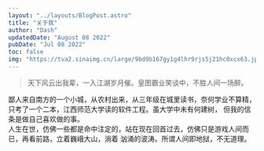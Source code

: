 ```yaml
---
layout: "../layouts/BlogPost.astro"
title: "关于我"
author: "Dash"
updatedDate: "August 08 2022"
pubDate: "Jul 08 2022"
toc: false
img: "https://tva2.sinaimg.cn/large/9bd9b167gy1g4lhr9rjs5j21hc0xcx63.jpg"
---
```


> 天下风云出我辈，一入江湖岁月催。皇图霸业笑谈中，不胜人间一场醉。

鄙人来自南方的一个小城，从农村出来，从三年级在城里读书，奈何学业不算精，只考了一个二本，江西师范大学读的软件工程。虽大学中未有何建树，
但我的信条是做自己喜欢做的事。  
人生在世，仿佛一些都是命中注定的，站在现在回首过去，仿佛只是游戏人间而已，再看前路，立着巍峨大山，淌着
汹涌的波涛。所谓人间即地狱，不无道理。